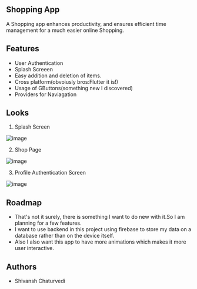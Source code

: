 ## Shopping App

A Shopping app enhances productivity, and ensures efficient time management for a much easier online Shopping.



## Features
- User Authentication
- Splash Screeen
- Easy addition and deletion of items.
- Cross platform(obvoiusly bros:Flutter it is!)
- Usage of GButtons(something new I discovered)
- Providers for Naviagation





## Looks
1. Splash Screen

   
![image](https://github.com/Shivansh722/shopping/assets/113300509/01fd51d8-3a15-4008-9686-271e8d828c89)




2. Shop Page

![image](https://github.com/Shivansh722/shopping/assets/113300509/9d2c5a1c-70ef-4a53-a8c5-8b813fc1d0c8)



3. Profile Authentication Screen

![image](https://github.com/Shivansh722/shopping/assets/113300509/8ad75e5e-a086-4c6c-96a8-69b6895d0db9)






## Roadmap

- That's not it surely, there is something I want to do new with it.So I am planning for a few features.
- I want to use backend in this project using firebase to store my data on a database rather than on the device itself.
- Also I also want this app to have more animations which makes it more user interactive.



## Authors

- Shivansh Chaturvedi


